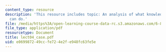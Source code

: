 ```yaml
---
content_type: resource
description: 'This resource includes topic: An analysis of what knowledge based systems
  can do.'
file: /media/https%3A/open-learning-course-data-rc.s3.amazonaws.com/6-871-knowledge-based-applications-systems-spring-2005/e069987249ccfe724e2fe948fc63fe5e_lect04_case.pdf
file_type: application/pdf
resourcetype: Document
title: lect04_case.pdf
uid: e0699872-49cc-fe72-4e2f-e948fc63fe5e
---
```


